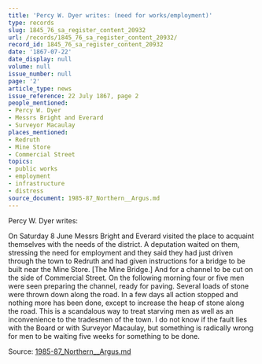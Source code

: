 ```yaml
---
title: 'Percy W. Dyer writes: (need for works/employment)'
type: records
slug: 1845_76_sa_register_content_20932
url: /records/1845_76_sa_register_content_20932/
record_id: 1845_76_sa_register_content_20932
date: '1867-07-22'
date_display: null
volume: null
issue_number: null
page: '2'
article_type: news
issue_reference: 22 July 1867, page 2
people_mentioned:
- Percy W. Dyer
- Messrs Bright and Everard
- Surveyor Macaulay
places_mentioned:
- Redruth
- Mine Store
- Commercial Street
topics:
- public works
- employment
- infrastructure
- distress
source_document: 1985-87_Northern__Argus.md
---
```


Percy W. Dyer writes:

On Saturday 8 June Messrs Bright and Everard visited the place to acquaint themselves with the needs of the district.  A deputation waited on them, stressing the need for employment and they said they had just driven through the town to Redruth and had given instructions for a bridge to be built near the Mine Store.  [The Mine Bridge.]  And for a channel to be cut on the side of Commercial Street.  On the following morning four or five men were seen preparing the channel, ready for paving.  Several loads of stone were thrown down along the road.  In a few days all action stopped and nothing more has been done, except to increase the heap of stone along the road.  This is a scandalous way to treat starving men as well as an inconvenience to the tradesmen of the town.  I do not know if the fault lies with the Board or with Surveyor Macaulay, but something is radically wrong for men to be waiting five weeks for something to be done.

Source: [1985-87_Northern__Argus.md](/downloads/markdown/1985-87_Northern__Argus.md)
